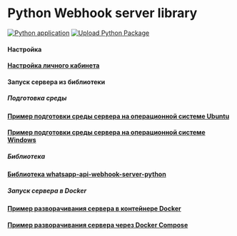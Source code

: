 # Python Webhook server library

[![Python application](https://github.com/green-api/whatsapp-api-webhook-server-python/actions/workflows/python-app.yml/badge.svg?branch=master)](https://github.com/green-api/whatsapp-api-webhook-server-python/actions/workflows/python-app.yml)
[![Upload Python Package](https://github.com/green-api/whatsapp-api-webhook-server-python/actions/workflows/python-publish.yml/badge.svg)](https://github.com/green-api/whatsapp-api-webhook-server-python/actions/workflows/python-publish.yml)

#### Настройка

#### [Настройка личного кабинета](../../../api/receiving/technology-webhook-endpoint.md#cabinet)

#### Запуск сервера из библиотеки

##### Подготовка среды

#### [Пример подготовки среды сервера на операционной системе Ubuntu](serverUbuntu.md)

#### [Пример подготовки среды сервера на операционной системе Windows](serverWindows.md)

##### Библиотека

#### [Библиотека whatsapp-api-webhook-server-python](serverLibrary.md)

##### Запуск сервера в Docker

#### [Пример разворачивания сервера в контейнере Docker](serverDocker.md)
#### [Пример разворачивания сервера через Docker Compose](serverDockerCompose.md)
